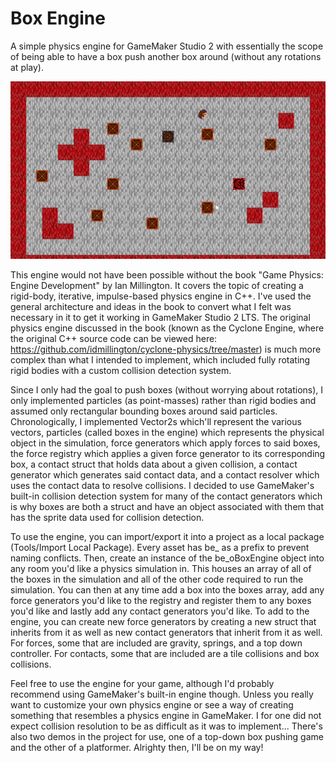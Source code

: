 # Box Engine
 A simple physics engine for GameMaker Studio 2 with essentially the scope of being able to have a box push another box around (without any rotations at play).

![alt text](https://github.com/nandbolt/Box-Engine/blob/main/gifs/box-engine_box-pusher.gif?raw=true "Diagonal Algorithm")
 
 This engine would not have been possible without the book "Game Physics: Engine Development" by Ian Millington. It covers the topic of creating a rigid-body, iterative, impulse-based physics engine in C++. I've used the general architecture and ideas in the book to convert what I felt was necessary in it to get it working in GameMaker Studio 2 LTS. The original physics engine discussed in the book (known as the Cyclone Engine, where the original C++ source code can be viewed here: https://github.com/idmillington/cyclone-physics/tree/master) is much more complex than what I intended to implement, which included fully rotating rigid bodies with a custom collision detection system.
 
 Since I only had the goal to push boxes (without worrying about rotations), I only implemented particles (as point-masses) rather than rigid bodies and assumed only rectangular bounding boxes around said particles. Chronologically, I implemented Vector2s which'll represent the various vectors, particles (called boxes in the engine) which represents the physical object in the simulation, force generators which apply forces to said boxes, the force registry which applies a given force generator to its corresponding box, a contact struct that holds data about a given collision, a contact generator which generates said contact data, and a contact resolver which uses the contact data to resolve collisions. I decided to use GameMaker's built-in collision detection system for many of the contact generators which is why boxes are both a struct and have an object associated with them that has the sprite data used for collision detection.

To use the engine, you can import/export it into a project as a local package (Tools/Import Local Package). Every asset has be_ as a prefix to prevent naming conflicts. Then, create an instance of the be_oBoxEngine object into any room you'd like a physics simulation in. This houses an array of all of the boxes in the simulation and all of the other code required to run the simulation. You can then at any time add a box into the boxes array, add any force generators you'd like to the registry and register them to any boxes you'd like and lastly add any contact generators you'd like. To add to the engine, you can create new force generators by creating a new struct that inherits from it as well as new contact generators that inherit from it as well. For forces, some that are included are gravity, springs, and a top down controller. For contacts, some that are included are a tile collisions and box collisions.

Feel free to use the engine for your game, although I'd probably recommend using GameMaker's built-in engine though. Unless you really want to customize your own physics engine or see a way of creating something that resembles a physics engine in GameMaker. I for one did not expect collision resolution to be as difficult as it was to implement... There's also two demos in the project for use, one of a top-down box pushing game and the other of a platformer. Alrighty then, I'll be on my way!
